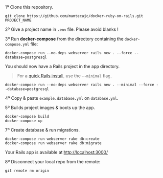 1º Clone this repository.

    git clone https://github.com/mantecajc/docker-ruby-on-rails.git PROJECT_NAME

2º Give a project name in `.env` file. Please avoid blanks !

<!-- 3º Select your Ruby version on Dockerfile & Gemfile. -->

<!-- 4º Select your Rails version on Gemfile. -->

3º Run **docker-compose** from the directory containing the `docker-compose.yml` file:

    docker-compose run --no-deps webserver rails new . --force --database=postgresql

You should now have a Rails project in the app directory.

> For a [quick Rails install](https://www.bigbinary.com/blog/rails-6-1-adds-minimal-option-support), use the `--minimal` flag.

    docker-compose run --no-deps webserver rails new . --minimal --force --database=postgresql

4º Copy & paste `example.database.yml` on `database.yml`.

5º Builds project images & boots up the app.

    docker-compose build
    docker-compose up

7º Create database & run migrations.

    docker-compose run webserver rake db:create
    docker-compose run webserver rake db:migrate

Your Rails app is available at <http://localhost:3000/>

8º Disconnect your local repo from the remote:
    
    git remote rm origin
